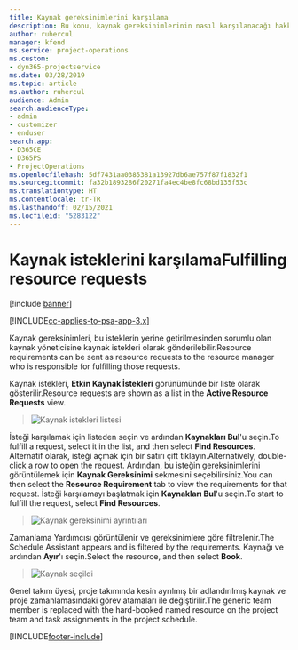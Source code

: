 ```yaml
---
title: Kaynak gereksinimlerini karşılama
description: Bu konu, kaynak gereksinimlerinin nasıl karşılanacağı hakkında bilgi sağlar.
author: ruhercul
manager: kfend
ms.service: project-operations
ms.custom:
- dyn365-projectservice
ms.date: 03/28/2019
ms.topic: article
ms.author: ruhercul
audience: Admin
search.audienceType:
- admin
- customizer
- enduser
search.app:
- D365CE
- D365PS
- ProjectOperations
ms.openlocfilehash: 5df7431aa0385381a13927db6ae757f87f1832f1
ms.sourcegitcommit: fa32b1893286f20271fa4ec4be8fc68bd135f53c
ms.translationtype: HT
ms.contentlocale: tr-TR
ms.lasthandoff: 02/15/2021
ms.locfileid: "5283122"
---
```

# <a name="fulfilling-resource-requests"></a><span data-ttu-id="ea1ba-103">Kaynak isteklerini karşılama</span><span class="sxs-lookup"><span data-stu-id="ea1ba-103">Fulfilling resource requests</span></span>

[!include [banner](../includes/psa-now-project-operations.md)]

[!INCLUDE[cc-applies-to-psa-app-3.x](../includes/cc-applies-to-psa-app-3x.md)]

<span data-ttu-id="ea1ba-104">Kaynak gereksinimleri, bu isteklerin yerine getirilmesinden sorumlu olan kaynak yöneticisine kaynak istekleri olarak gönderilebilir.</span><span class="sxs-lookup"><span data-stu-id="ea1ba-104">Resource requirements can be sent as resource requests to the resource manager who is responsible for fulfilling those requests.</span></span>

<span data-ttu-id="ea1ba-105">Kaynak istekleri, **Etkin Kaynak İstekleri** görünümünde bir liste olarak gösterilir.</span><span class="sxs-lookup"><span data-stu-id="ea1ba-105">Resource requests are shown as a list in the **Active Resource Requests** view.</span></span>

> ![Kaynak istekleri listesi](media/Resource-Management-image59.png)

<span data-ttu-id="ea1ba-107">İsteği karşılamak için listeden seçin ve ardından **Kaynakları Bul**'u seçin.</span><span class="sxs-lookup"><span data-stu-id="ea1ba-107">To fulfill a request, select it in the list, and then select **Find Resources**.</span></span> <span data-ttu-id="ea1ba-108">Alternatif olarak, isteği açmak için bir satırı çift tıklayın.</span><span class="sxs-lookup"><span data-stu-id="ea1ba-108">Alternatively, double-click a row to open the request.</span></span> <span data-ttu-id="ea1ba-109">Ardından, bu isteğin gereksinimlerini görüntülemek için **Kaynak Gereksinimi** sekmesini seçebilirsiniz.</span><span class="sxs-lookup"><span data-stu-id="ea1ba-109">You can then select the **Resource Requirement** tab to view the requirements for that request.</span></span> <span data-ttu-id="ea1ba-110">İsteği karşılamayı başlatmak için **Kaynakları Bul**'u seçin.</span><span class="sxs-lookup"><span data-stu-id="ea1ba-110">To start to fulfill the request, select **Find Resources**.</span></span>

> ![Kaynak gereksinimi ayrıntıları](media/Resource-Management-image60.png)

<span data-ttu-id="ea1ba-112">Zamanlama Yardımcısı görüntülenir ve gereksinimlere göre filtrelenir.</span><span class="sxs-lookup"><span data-stu-id="ea1ba-112">The Schedule Assistant appears and is filtered by the requirements.</span></span> <span data-ttu-id="ea1ba-113">Kaynağı ve ardından **Ayır**'ı seçin.</span><span class="sxs-lookup"><span data-stu-id="ea1ba-113">Select the resource, and then select **Book**.</span></span>

> ![Kaynak seçildi](media/Resource-Management-image61.png)

<span data-ttu-id="ea1ba-115">Genel takım üyesi, proje takımında kesin ayrılmış bir adlandırılmış kaynak ve proje zamanlamasındaki görev atamaları ile değiştirilir.</span><span class="sxs-lookup"><span data-stu-id="ea1ba-115">The generic team member is replaced with the hard-booked named resource on the project team and task assignments in the project schedule.</span></span>


[!INCLUDE[footer-include](../includes/footer-banner.md)]